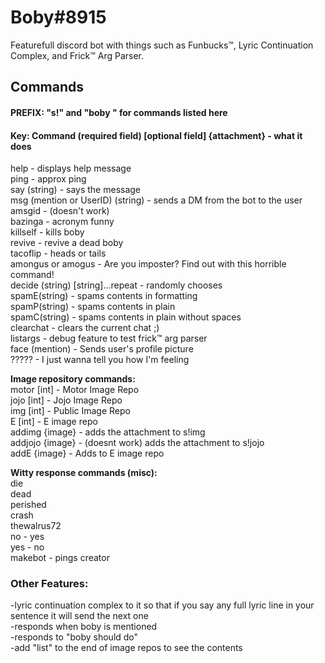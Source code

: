 # Boby#8915
Featurefull discord bot with things such as Funbucks™️, Lyric Continuation Complex, and Frick™️ Arg Parser.
## Commands
#### PREFIX: "s!" and "boby " for commands listed here
#### Key: Command (required field) [optional field] {attachment} - what it does  


help - displays help message  
ping - approx ping  
say (string) - says the message  
msg (mention or UserID) (string) - sends a DM from the bot to the user  
amsgid - (doesn't work)  
bazinga - acronym funny  
killself - kills boby  
revive - revive a dead boby  
tacoflip - heads or tails  
amongus or amogus - Are you imposter? Find out with this horrible command!  
decide (string) [string]...repeat - randomly chooses  
spamE(string) - spams contents in formatting  
spamP(string) - spams contents in plain  
spamC(string) - spams contents in plain without spaces  
clearchat - clears the current chat ;)  
listargs - debug feature to test frick:tm: arg parser  
face (mention) - Sends user's profile picture  
????? - I just wanna tell you how I'm feeling  

**Image repository commands:**  
motor [int] - Motor Image Repo  
jojo [int] - Jojo Image Repo  
img [int] - Public Image Repo  
E [int] - E image repo  
addimg {image} - adds the attachment to s!img  
addjojo {image} - (doesnt work) adds the attachment to s!jojo  
addE {image} - Adds to E image repo  

**Witty response commands (misc):**  
die  
dead  
perished  
crash  
thewalrus72  
no - yes  
yes - no  
makebot - pings creator  

### Other Features:  
-lyric continuation complex to it so that if you say any full lyric line in your sentence it will send the next one  
-responds when boby is mentioned  
-responds to "boby should do"  
-add "list" to the end of image repos to see the contents  
